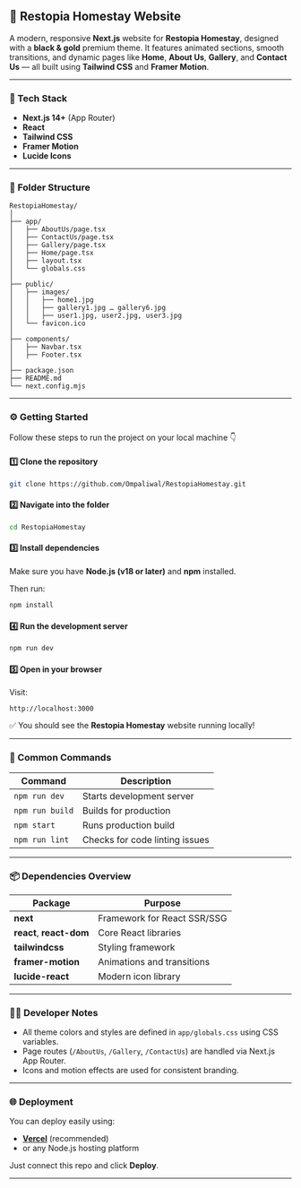 
## 🏡 Restopia Homestay Website

A modern, responsive **Next.js** website for **Restopia Homestay**, designed with a **black & gold** premium theme.
It features animated sections, smooth transitions, and dynamic pages like **Home**, **About Us**, **Gallery**, and **Contact Us** — all built using **Tailwind CSS** and **Framer Motion**.

---

### 🚀 Tech Stack

* **Next.js 14+** (App Router)
* **React**
* **Tailwind CSS**
* **Framer Motion**
* **Lucide Icons**

---

### 🧩 Folder Structure

```
RestopiaHomestay/
│
├── app/
│   ├── AboutUs/page.tsx
│   ├── ContactUs/page.tsx
│   ├── Gallery/page.tsx
│   ├── Home/page.tsx
│   ├── layout.tsx
│   └── globals.css
│
├── public/
│   ├── images/
│   │   ├── home1.jpg
│   │   ├── gallery1.jpg … gallery6.jpg
│   │   ├── user1.jpg, user2.jpg, user3.jpg
│   └── favicon.ico
│
├── components/
│   ├── Navbar.tsx
│   ├── Footer.tsx
│
├── package.json
├── README.md
└── next.config.mjs
```

---

### ⚙️ Getting Started

Follow these steps to run the project on your local machine 👇

#### 1️⃣ Clone the repository

```bash
git clone https://github.com/Ompaliwal/RestopiaHomestay.git
```

#### 2️⃣ Navigate into the folder

```bash
cd RestopiaHomestay
```

#### 3️⃣ Install dependencies

Make sure you have **Node.js (v18 or later)** and **npm** installed.

Then run:

```bash
npm install
```

#### 4️⃣ Run the development server

```bash
npm run dev
```

#### 5️⃣ Open in your browser

Visit:

```
http://localhost:3000
```

✅ You should see the **Restopia Homestay** website running locally!

---

### 🧠 Common Commands

| Command         | Description                    |
| --------------- | ------------------------------ |
| `npm run dev`   | Starts development server      |
| `npm run build` | Builds for production          |
| `npm start`     | Runs production build          |
| `npm run lint`  | Checks for code linting issues |

---

### 📦 Dependencies Overview

| Package                  | Purpose                     |
| ------------------------ | --------------------------- |
| **next**                 | Framework for React SSR/SSG |
| **react**, **react-dom** | Core React libraries        |
| **tailwindcss**          | Styling framework           |
| **framer-motion**        | Animations and transitions  |
| **lucide-react**         | Modern icon library         |

---

### 🧑‍💻 Developer Notes

* All theme colors and styles are defined in `app/globals.css` using CSS variables.
* Page routes (`/AboutUs`, `/Gallery`, `/ContactUs`) are handled via Next.js App Router.
* Icons and motion effects are used for consistent branding.

---

### 🌐 Deployment

You can deploy easily using:

* [**Vercel**](https://vercel.com/) (recommended)
* or any Node.js hosting platform

Just connect this repo and click **Deploy**.

---

